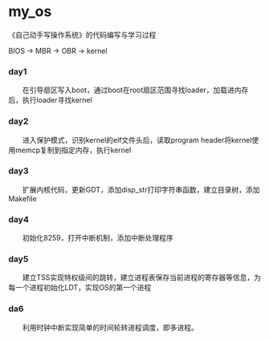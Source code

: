 # my_os

《自己动手写操作系统》的代码编写与学习过程


BIOS -> MBR -> OBR -> kernel

### day1 
&emsp;&emsp;在引导扇区写入boot，通过boot在root扇区范围寻找loader，加载进内存后，执行loader寻找kernel
### day2 
&emsp;&emsp;进入保护模式，识别kernel的elf文件头后，读取program header将kernel使用memcp复制到指定内存，执行kernel
### day3
&emsp;&emsp;扩展内核代码，更新GDT，添加disp_str打印字符串函数，建立目录树，添加Makefile
### day4
&emsp;&emsp;初始化8259，打开中断机制，添加中断处理程序
### day5
&emsp;&emsp;建立TSS实现特权级间的跳转，建立进程表保存当前进程的寄存器等信息，为每一个进程初始化LDT，实现OS的第一个进程
### da6
&emsp;&emsp;利用时钟中断实现简单的时间轮转进程调度，即多进程。
